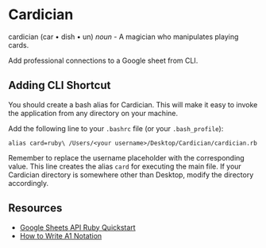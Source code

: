 # Cardician
cardician (car • dish • un) *noun* - A magician who manipulates playing cards.

Add professional connections to a Google sheet from CLI. 

## Adding CLI Shortcut

You should create a bash alias for Cardician. This will make it easy to invoke the application from any directory on your machine. 

Add the following line to your `.bashrc` file (or your `.bash_profile`):

```alias card=ruby\ /Users/<your username>/Desktop/Cardician/cardician.rb```

Remember to replace the username placeholder with the corresponding value. This line creates the alias `card` for executing the main file. If your Cardician directory is somewhere other than Desktop, modify the directory accordingly.

## Resources
* [Google Sheets API Ruby Quickstart](https://developers.google.com/sheets/quickstart/ruby)
* [How to Write A1 Notation](https://msdn.microsoft.com/en-us/library/bb211395(v=office.12).aspx)